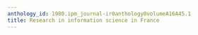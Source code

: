 ```yaml
---
anthology_id: 1980.ipm_journal-ir0anthology0volumeA16A45.1
title: Research in information science in France
---
```

